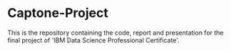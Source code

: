 # Captone-Project
This is the repository containing the code, report and presentation for the final project of 'IBM Data Science Professional Certificate'.
